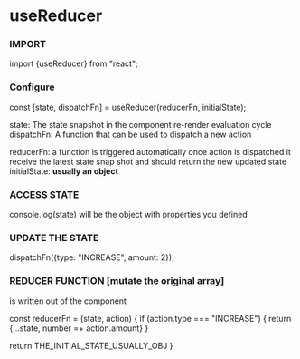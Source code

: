 # useReducer

### IMPORT

import {useReducer} from "react";

### Configure

const [state, dispatchFn] = useReducer(reducerFn, initialState);

state: The state snapshot in the component re-render evaluation cycle
dispatchFn: A function that can be used to dispatch a new action

reducerFn: a function is triggered automatically once action is dispatched it receive the latest state snap shot and should return the new updated state
initialState: **usually an object**

### ACCESS STATE

console.log(state)
will be the object with properties you defined

### UPDATE THE STATE

dispatchFn({type: "INCREASE", amount: 2});

### REDUCER FUNCTION [mutate the original array]

is written out of the component

const reducerFn = (state, action) {
if (action.type === "INCREASE") {
return {...state, number =+ action.amount}
}

return THE_INITIAL_STATE_USUALLY_OBJ
}
